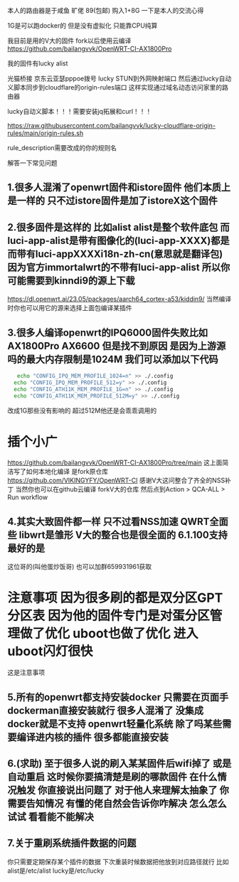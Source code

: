 本人的路由器是于咸鱼 旷佬 89(包邮) 购入1+8G 一下是本人的交流心得

1G是可以跑docker的 但是没有虚拟化 只能靠CPU纯算

我目前是用的V大的固件 fork以后使用云编译 https://github.com/bailangvvk/OpenWRT-CI-AX1800Pro

我的固件有lucky alist

光猫桥接 京东云亚瑟pppoe拨号
lucky STUN到外网映射端口 然后通过lucky自动义脚本同步到cloudflare的origin-rules端口 这样实现通过域名动态访问家里的路由器

lucky自动义脚本！！！需要安装jq拓展和curl！！！

https://raw.githubusercontent.com/bailangvvk/lucky-cloudflare-origin-rules/main/origin-rules.sh

rule_description需要改成的你的规则名

解答一下常见问题

## 1.很多人混淆了openwrt固件和istore固件 他们本质上是一样的 只不过istore固件是加了istoreX这个固件


## 2.很多固件是这样的 比如alist    alist是整个软件底包 而luci-app-alist是带有图像化的(luci-app-XXXX)都是 而带有luci-appXXXXi18n-zh-cn(意思就是翻译包) 因为官方immortalwrt的不带有luci-app-alist 所以你可能需要到kinndi9的源上下载
https://dl.openwrt.ai/23.05/packages/aarch64_cortex-a53/kiddin9/ 当然编译时你也可以用它的源来选择上面包编译某插件

## 3.很多人编译openwrt的IPQ6000固件失败比如AX1800Pro AX6600 但是找不到原因 是因为上游源吗的最大内存限制是1024M 我们可以添加以下代码
 ```bash
    echo "CONFIG_IPQ_MEM_PROFILE_1024=n" >> ./.config
   echo "CONFIG_IPQ_MEM_PROFILE_512=y" >> ./.config
   echo "CONFIG_ATH11K_MEM_PROFILE_1G=n" >> ./.config
   echo "CONFIG_ATH11K_MEM_PROFILE_512M=y" >> ./.config
   ```

改成1G那些没有影响的 超过512M他还是会乖乖调用的

# 插个小广
https://github.com/bailangvvk/OpenWRT-CI-AX1800Pro/tree/main
这上面简洁写了如何本地化编译 是fork原仓库 https://github.com/VIKINGYFY/OpenWRT-CI 感谢V大这问整合了齐全的NSS补丁
当然你也可以在github云编译 forkV大的仓库 然后点到Action > QCA-ALL > Run workflow


## 4.其实大致固件都一样 只不过看NSS加速 QWRT全面些 libwrt是雏形 V大的整合也是很全面的 6.1.100支持最好的是
这位哥的(叫他蛋炒饭哥)
也可以加群659931961获取
# 注意事项 因为很多刷的都是双分区GPT分区表 因为他的固件专门是对蛋分区管理做了优化 uboot也做了优化 进入uboot闪灯很快

这是注意事项

## 5.所有的openwrt都支持安装docker 只需要在页面手dockerman直接安装就行 很多人混淆了 没集成docker就是不支持 openwrt轻量化系统 除了吗某些需要编译进内核的插件 很多都能直接安装


## 6.(求助) 至于很多人说的刷入某某固件后wifi掉了 或是自动重启 这时候你要搞清楚是刷的哪款固件 在什么情况触发 你直接说出问题了 对于他人来理解太抽象了 你需要告知情况 有懂的佬自然会告诉你咋解决 怎么怎么试试 看看能不能解决

## 7.关于重刷系统插件数据的问题
你只需要定期保存某个插件的数据 下次重装时候数据把他放到对应路径就行 比如alist是/etc/alist lucky是/etc/lucky
